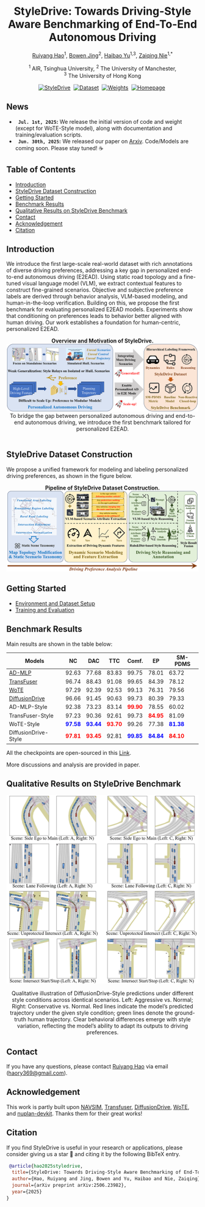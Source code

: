 <div align="center">
<h1>StyleDrive: Towards Driving-Style Aware Benchmarking of End-To-End Autonomous Driving</h1>

[Ruiyang Hao](https://ry-hao.top/)<sup>1</sup>, [Bowen Jing](https://arthur12137.com/)<sup>2</sup>, [Haibao Yu](https://scholar.google.com/citations?user=JW4F5HoAAAAJ)<sup>1,3</sup>, [Zaiqing Nie](https://scholar.google.com/citations?user=Qg7T6vUAAAAJ)<sup>1,\*</sup>

<sup>1</sup> AIR, Tsinghua University, <sup>2</sup> The University of Manchester, <br> <sup>3</sup> The University of Hong Kong

[![StyleDrive](https://img.shields.io/badge/Arxiv-Paper-red)](https://arxiv.org/abs/2506.23982)&nbsp;
[![Dataset](https://img.shields.io/badge/Dataset-Download-yellow)](https://huggingface.co/datasets/Ryhn98/StyleDrive-Dataset)&nbsp;
[![Weights](https://img.shields.io/badge/Weights-Download-blue)](https://huggingface.co/datasets/Ryhn98/StyleDrive-Dataset)&nbsp;
[![Homepage](https://img.shields.io/badge/Project-Website-cyan)](https://styledrive.github.io/)&nbsp;

</div>

## News

- **` Jul. 1st, 2025`:** We release the initial version of code and weight (except for WoTE-Style model), along with documentation and training/evaluation scripts.
- **` Jun. 30th, 2025`:** We released our paper on [Arxiv](https://arxiv.org/abs/2506.23982). Code/Models are coming soon. Please stay tuned! ☕️

## Table of Contents

- [Introduction](#introduction)
- [StyleDrive Dataset Construction](#styledrive-dataset-construction)
- [Getting Started](#getting-started)
- [Benchmark Results](#benchmark-results)
- [Qualitative Results on StyleDrive Benchmark](#qualitative-results-on-styledrive-benchmark)
- [Contact](#contact)
- [Acknowledgement](#acknowledgement)
- [Citation](#citation)

## Introduction

We introduce the first large-scale real-world dataset with rich annotations of diverse driving preferences, addressing a key gap in personalized end-to-end autonomous driving (E2EAD). Using static road topology and a fine-tuned visual language model (VLM), we extract contextual features to construct fine-grained scenarios. Objective and subjective preference labels are derived through behavior analysis, VLM-based modeling, and human-in-the-loop verification. Building on this, we propose the first benchmark for evaluating personalized E2EAD models. Experiments show that conditioning on preferences leads to behavior better aligned with human driving. Our work establishes a foundation for human-centric, personalized E2EAD.

<div align="center"><b>Overview and Motivation of StyleDrive.</b>
<img src="assets/paper_overview.png" />
To bridge the gap between personalized autonomous driving and end-to-end autonomous driving, we introduce the first benchmark tailored for personalized E2EAD.
</div>
<br>

## StyleDrive Dataset Construction

We propose a unified framework for modeling and labeling personalized driving preferences, as shown in the figure below.

<div align="center"><b>Pipeline of StyleDrive Dataset Construction.</b>
<img src="assets/annoframework.png" />
</div>

## Getting Started

- [Environment and Dataset Setup](docs/install.md)
- [Training and Evaluation](docs/train_eval.md)

## Benchmark Results

Main results are shown in the table below:

| Models                                                     | NC                                                     | DAC                                                    | TTC                                                   | Comf.                                                  | EP                                                     | SM-PDMS                                                |
| ---------------------------------------------------------- | ------------------------------------------------------ | ------------------------------------------------------ | ----------------------------------------------------- | ------------------------------------------------------ | ------------------------------------------------------ | ------------------------------------------------------ |
| [AD-MLP](https://github.com/autonomousvision/navsim)       | 92.63                                                  | 77.68                                                  | 83.83                                                 | 99.75                                                  | 78.01                                                  | 63.72                                                  |
| [TransFuser](https://github.com/autonomousvision/navsim)   | 96.74                                                  | 88.43                                                  | 91.08                                                 | 99.65                                                  | 84.39                                                  | 78.12                                                  |
| [WoTE](https://github.com/liyingyanUCAS/WoTE)              | 97.29                                                  | 92.39                                                  | 92.53                                                 | 99.13                                                  | 76.31                                                  | 79.56                                                  |
| [DiffusionDrive](https://github.com/hustvl/DiffusionDrive) | 96.66                                                  | 91.45                                                  | 90.63                                                 | 99.73                                                  | 80.39                                                  | 79.33                                                  |
| AD-MLP-Style                                               | 92.38                                                  | 73.23                                                  | 83.14                                                 | <span style="color:red"><strong>99.90</strong></span>  | 78.55                                                  | 60.02                                                  |
| TransFuser-Style                                           | 97.23                                                  | 90.36                                                  | 92.61                                                 | 99.73                                                  | <span style="color:red"><strong>84.95</strong></span>  | 81.09                                                  |
| WoTE-Style                                                 | <span style="color:blue"><strong>97.58</strong></span> | <span style="color:blue"><strong>93.44</strong></span> | <span style="color:red"><strong>93.70</strong></span> | 99.26                                                  | 77.38                                                  | <span style="color:blue"><strong>81.38</strong></span> |
| DiffusionDrive-Style                                       | <span style="color:red"><strong>97.81</strong></span>  | <span style="color:red"><strong>93.45</strong></span>  | 92.81                                                 | <span style="color:blue"><strong>99.85</strong></span> | <span style="color:blue"><strong>84.84</strong></span> | <span style="color:red"><strong>84.10</strong></span>  |

All the checkpoints are open-sourced in this [Link](https://huggingface.co/datasets/Ryhn98/StyleDrive-Dataset/).

More discussions and analysis are provided in paper.

## Qualitative Results on StyleDrive Benchmark

<div align="center">
<img src="assets/policycases.png" />
<p>Qualitative illustration of DiffusionDrive-Style predictions under different style conditions
across identical scenarios. Left: Aggressive vs. Normal; Right: Conservative vs. Normal. Red
lines indicate the model’s predicted trajectory under the given style condition; green lines denote the
ground-truth human trajectory. Clear behavioral differences emerge with style variation, reflecting
the model’s ability to adapt its outputs to driving preferences.</p>
</div>

## Contact

If you have any questions, please contact [Ruiyang Hao](https://ry-hao.top/) via email (haory369@gmail.com).

## Acknowledgement

This work is partly built upon [NAVSIM](https://github.com/autonomousvision/navsim), [Transfuser](https://github.com/autonomousvision/transfuser), [DiffusionDrive](https://github.com/hustvl/DiffusionDrive), [WoTE](https://github.com/liyingyanUCAS/WoTE), and [nuplan-devkit](https://github.com/motional/nuplan-devkit). Thanks them for their great works!

## Citation

If you find StyleDrive is useful in your research or applications, please consider giving us a star 🌟 and citing it by the following BibTeX entry.

```bibtex
 @article{hao2025styledrive,
  title={StyleDrive: Towards Driving-Style Aware Benchmarking of End-To-End Autonomous Driving},
  author={Hao, Ruiyang and Jing, Bowen and Yu, Haibao and Nie, Zaiqing},
  journal={arXiv preprint arXiv:2506.23982},
  year={2025}
}
```
